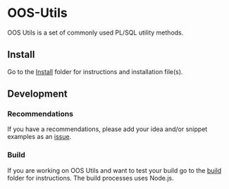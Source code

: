 # OOS-Utils

OOS Utils is a set of commonly used PL/SQL utility methods.

## Install

Go to the [Install](/install) folder for instructions and installation file(s).

## Development

### Recommendations
If you have a recommendations, please add your idea and/or snippet examples as an [issue](https://github.com/OraOpenSource/oos-utils/issues).

### Build
If you are working on OOS Utils and want to test your build go to the [build](/build) folder for instructions. The build processes uses Node.js.
